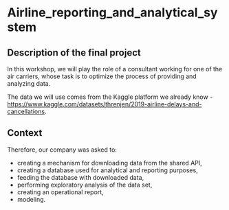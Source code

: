 # Airline_reporting_and_analytical_system

## Description of the final project
In this workshop, we will play the role of a consultant working for one of the air carriers, whose task is to optimize the process of providing and analyzing data.

The data we will use comes from the Kaggle platform we already know - https://www.kaggle.com/datasets/threnjen/2019-airline-delays-and-cancellations.

## Context

Therefore, our company was asked to:

- creating a mechanism for downloading data from the shared API,
- creating a database used for analytical and reporting purposes,
- feeding the database with downloaded data,
- performing exploratory analysis of the data set,
- creating an operational report,
- modeling.

